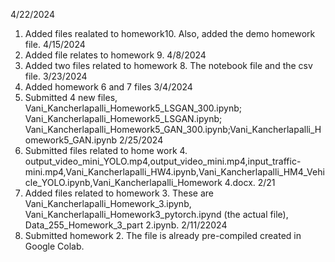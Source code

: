 4/22/2024
1. Added files realated to homework10. Also, added the demo homework file.
4/15/2024
1. Added file relates to homework 9.
4/8/2024
1. Added two files related to homework 8. The notebook file and the csv file.
3/23/2024
1. Added homework 6 and 7 files
3/4/2024
1. Submitted 4 new files, Vani_Kancherlapalli_Homework5_LSGAN_300.ipynb; Vani_Kancherlapalli_Homework5_LSGAN.ipynb; Vani_Kancherlapalli_Homework5_GAN_300.ipynb;Vani_Kancherlapalli_Homework5_GAN.ipynb
2/25/2024
1. Submitted files related to home work 4. output_video_mini_YOLO.mp4,output_video_mini.mp4,input_traffic-mini.mp4,Vani_Kancherlapalli_HW4.ipynb,Vani_Kancherlapalli_HM4_Vehicle_YOLO.ipynb,Vani_Kancherlapalli_Homework 4.docx.
2/21
1. Added files related to homework 3. These are Vani_Kancherlapalli_Homework_3.ipynb, Vani_Kancherlapalli_Homework3_pytorch.ipynd (the actual file), Data_255_Homework_3_part 2.ipynb.
2/11/22024
1. Submitted homework 2. The file is already pre-compiled created in Google Colab.
   
